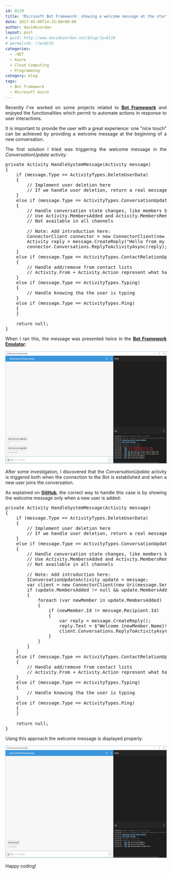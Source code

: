 ```yaml
---
id: 8119
title: 'Microsoft Bot Framework: showing a welcome message at the start of a new conversation'
date: 2017-05-08T14:33:08+00:00
author: davidezordan
layout: post
# guid: http://www.davidezordan.net/blog/?p=8119
# permalink: /?p=8119
categories:
  - .NET
  - Azure
  - Cloud Computing
  - Programming
category: blog
tags:
  - Bot Framework
  - Microsoft Azure
---
```

<p style="text-align: justify;">Recently I've worked on some projects related to <a href="https://docs.microsoft.com/en-us/Bot-Framework/index" target="_blank" rel="noopener noreferrer"><strong>Bot Framework</strong></a> and enjoyed the functionalities which permit to automate actions in response to user interactions.</p>
<p style="text-align: justify;">It is important to provide the user with a great experience: one "nice touch" can be achieved by providing a welcome message at the beginning of a new conversation.</p>
<p style="text-align: justify;">The first solution I tried was triggering the welcome message in the <em>ConversationUpdate</em> activity:</p>

<pre title="Simple welcome message" class="lang:default decode:true">private Activity HandleSystemMessage(Activity message)
{
    if (message.Type == ActivityTypes.DeleteUserData)
    {
        // Implement user deletion here
        // If we handle user deletion, return a real message
    }
    else if (message.Type == ActivityTypes.ConversationUpdate)
    {
        // Handle conversation state changes, like members being added and removed
        // Use Activity.MembersAdded and Activity.MembersRemoved and Activity.Action for info
        // Not available in all channels

        // Note: Add introduction here:
        ConnectorClient connector = new ConnectorClient(new Uri(message.ServiceUrl));
        Activity reply = message.CreateReply("Hello from my simple Bot!");
        connector.Conversations.ReplyToActivityAsync(reply);
    }
    else if (message.Type == ActivityTypes.ContactRelationUpdate)
    {
        // Handle add/remove from contact lists
        // Activity.From + Activity.Action represent what happened
    }
    else if (message.Type == ActivityTypes.Typing)
    {
        // Handle knowing tha the user is typing
    }
    else if (message.Type == ActivityTypes.Ping)
    {
    }

    return null;
}</pre>
<p style="text-align: justify;">When I ran this, the message was presented twice in the <strong><a href="https://docs.microsoft.com/en-us/bot-framework/debug-bots-emulator" target="_blank" rel="noopener noreferrer">Bot Framework Emulator</a></strong>:</p>
<img class="alignleft wp-image-8122 size-large" src="../wp-content/uploads/2017/05/Welcome-Twice-1024x541.png" alt="" width="660" height="349" />
<p style="text-align: justify;">After some investigation, I discovered that the <em>ConversationUpdate</em> activity is triggered both when the connection to the Bot is established and when a new user joins the conversation.</p>
<p style="text-align: justify;">As explained on <strong><a href="https://github.com/Microsoft/BotFramework-Emulator/issues/99" target="_blank" rel="noopener noreferrer">GitHub</a></strong>, the correct way to handle this case is by showing the welcome message only when a new user is added:</p>

<pre title="Showing welcome message when user is added" class="lang:default decode:true">private Activity HandleSystemMessage(Activity message)
{
    if (message.Type == ActivityTypes.DeleteUserData)
    {
        // Implement user deletion here
        // If we handle user deletion, return a real message
    }
    else if (message.Type == ActivityTypes.ConversationUpdate)
    {
        // Handle conversation state changes, like members being added and removed
        // Use Activity.MembersAdded and Activity.MembersRemoved and Activity.Action for info
        // Not available in all channels

        // Note: Add introduction here:
        IConversationUpdateActivity update = message;
        var client = new ConnectorClient(new Uri(message.ServiceUrl), new MicrosoftAppCredentials());
        if (update.MembersAdded != null &amp;&amp; update.MembersAdded.Any())
        {
            foreach (var newMember in update.MembersAdded)
            {
                if (newMember.Id != message.Recipient.Id)
                {
                    var reply = message.CreateReply();
                    reply.Text = $"Welcome {newMember.Name}!";
                    client.Conversations.ReplyToActivityAsync(reply);
                }
            }
        }
    }
    else if (message.Type == ActivityTypes.ContactRelationUpdate)
    {
        // Handle add/remove from contact lists
        // Activity.From + Activity.Action represent what happened
    }
    else if (message.Type == ActivityTypes.Typing)
    {
        // Handle knowing tha the user is typing
    }
    else if (message.Type == ActivityTypes.Ping)
    {
    }

    return null;
}</pre>
<p style="text-align: justify;">Using this approach the welcome message is displayed properly:</p>
<img class="size-large wp-image-8123 alignleft" src="../wp-content/uploads/2017/05/Welcome-Message-1024x541.png" alt="" width="660" height="349" />
<p style="text-align: justify;">Happy coding!</p>